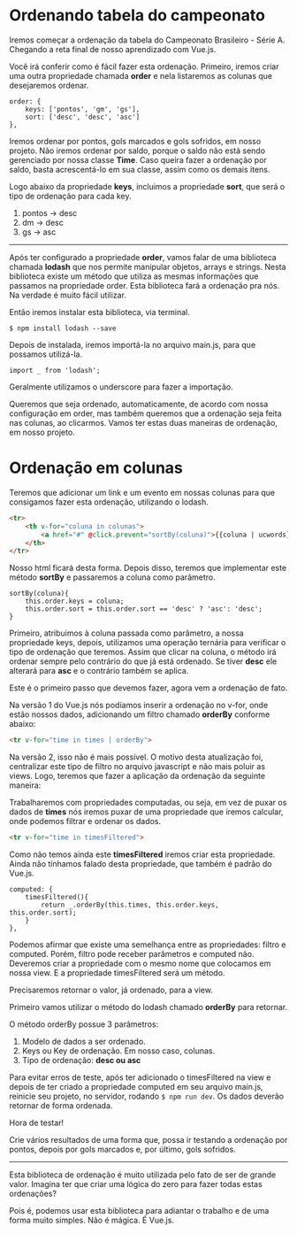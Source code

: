 # Ordenando tabela do campeonato

Iremos começar a ordenação da tabela do Campeonato Brasileiro - Série A. Chegando a reta final de nosso aprendizado com Vue.js.

Você irá conferir como é fácil fazer esta ordenação. 
Primeiro, iremos criar uma outra propriedade chamada **order** e nela listaremos as colunas que desejaremos ordenar.

```
order: {
    keys: ['pontos', 'gm', 'gs'],
    sort: ['desc', 'desc', 'asc']
},
```

Iremos ordenar por pontos, gols marcados e gols sofridos, em nosso projeto. 
Não iremos ordenar por saldo, porque o saldo não está sendo gerenciado por nossa classe **Time**. 
Caso queira fazer a ordenação por saldo, basta acrescentá-lo em sua classe, assim como os demais itens.

Logo abaixo da propriedade **keys**, incluimos  a propriedade **sort**, que será o tipo de ordenação para cada key.

1. pontos -> desc
2. dm -> desc
3. gs -> asc

***

Após ter configurado a propriedade **order**, vamos falar de uma biblioteca chamada **lodash** que nos permite manipular objetos, arrays e strings. 
Nesta biblioteca existe um método que utiliza as mesmas informações que passamos na propriedade order. 
Esta biblioteca fará a ordenação pra nós. Na verdade é muito fácil utilizar.

Então iremos instalar esta biblioteca, via terminal.

`$ npm install lodash --save`

Depois de instalada, iremos importá-la no arquivo main.js, para que possamos utilizá-la.

`import _ from 'lodash';`

Geralmente utilizamos o underscore para fazer a importação.

Queremos que seja ordenado, automaticamente, de acordo com nossa configuração em order, mas também queremos que a ordenação seja feita nas colunas, ao clicarmos. 
Vamos ter estas duas maneiras de ordenação, em nosso projeto.

# Ordenação em colunas

Teremos que adicionar um link e um evento em nossas colunas para que consigamos fazer esta ordenação, utilizando o lodash.

```html
<tr>
    <th v-for="coluna in colunas">
        <a href="#" @click.prevent="sortBy(coluna)">{{coluna | ucwords}}</a>
    </th>
</tr>
```

Nosso html ficará desta forma. Depois disso, teremos que implementar este método **sortBy** e passaremos a coluna como parâmetro.

```
sortBy(coluna){
    this.order.keys = coluna;
    this.order.sort = this.order.sort == 'desc' ? 'asc': 'desc';
}
```

Primeiro, atribuimos à coluna passada como parâmetro, a nossa propriedade keys, depois, utilizamos uma operação ternária para verificar o tipo de ordenação que teremos. 
Assim que clicar na coluna, o método irá ordenar sempre pelo contrário do que já está ordenado. 
Se tiver **desc** ele alterará para **asc** e o contrário também se aplica.

Este é o primeiro passo que devemos fazer, agora vem a ordenação de fato.

Na versão 1 do Vue.js nós podíamos inserir a ordenação no v-for, onde estão nossos dados, adicionando um filtro chamado **orderBy** conforme abaixo:

```html
<tr v-for="time in times | orderBy">
```

Na versão 2, isso não é mais possível. O motivo desta atualização foi, centralizar este tipo de filtro no arquivo javascript e não mais poluir as views. 
Logo, teremos que fazer a aplicação da ordenação da seguinte maneira:

Trabalharemos com propriedades computadas, ou seja, em vez de puxar os dados de **times** nós iremos puxar de uma propriedade que iremos calcular, onde podemos filtrar e ordenar os dados.

```html
<tr v-for="time in timesFiltered">
```

Como não temos ainda este **timesFiltered** iremos criar esta propriedade. Ainda não tínhamos falado desta propriedade, que também é padrão do Vue.js.

```
computed: {
    timesFiltered(){
        return _.orderBy(this.times, this.order.keys, this.order.sort);
    }
},
```

Podemos afirmar que existe uma semelhança entre as propriedades: filtro e computed. Porém, filtro pode receber parâmetros e computed não. 
Deveremos criar a propriedade com o mesmo nome que colocamos em nossa view. E a propriedade timesFiltered será um método.

Precisaremos retornar o valor, já ordenado, para a view. 

Primeiro vamos utilizar o método do lodash chamado **orderBy** para retornar.

O método orderBy possue 3 parâmetros:

1. Modelo de dados a ser ordenado.
2. Keys ou Key de ordenação. Em nosso caso, colunas.
3. Tipo de ordenação: **desc ou asc**

Para evitar erros de teste, após ter adicionado o timesFiltered na view e depois de ter criado a propriedade computed em seu arquivo main.js, reinicie seu projeto, no servidor, rodando `$ npm run dev`. 
Os dados deverão retornar de forma ordenada. 

Hora de testar!

Crie vários resultados de uma forma que, possa ir testando a ordenação por pontos, depois por gols marcados e, por último, gols sofridos.

***

Esta biblioteca de ordenação é muito utilizada pelo fato de ser de grande valor. Imagina ter que criar uma lógica do zero para fazer todas estas ordenações?

Pois é, podemos usar esta biblioteca para adiantar o trabalho e de uma forma muito simples. Não é mágica. É Vue.js.